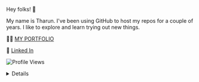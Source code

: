 Hey folks! 👋

My name is Tharun. I've been using GitHub to host my repos for a couple of years. I like to explore and learn trying out new things. 


🧑‍💻  [MY PORTFOLIO](https://tharun-portfolio-tce.vercel.app/)

🚀  [Linked In](https://www.linkedin.com/in/tharun-dharmaraj-004888223/) 


![Profile Views](https://komarev.com/ghpvc/?username=TharunDharmaraj&style=flat-square&color=green)

<details >

| App  | Description | APK | Developed By |
| ------------- | ------------- | ------------- |------------- |
| [WallX-ly](https://github.com/TharunDharmaraj/Wallpaperly)  | Wallpaper App That retries Image from Firebase and Uses various caching and storing Features  | [WallX-ly APK](https://github.com/TharunDharmaraj/TharunDharmaraj/raw/main/Wallpaperly.apk) | [Tharun](https://github.com/TharunDharmaraj)  |
| [ParkX](https://github.com/TharunDharmaraj/Parking)  | Parking Slot tracking and Billing App Connection With IoT  | [ParkX APK](https://github.com/TharunDharmaraj/TharunDharmaraj/raw/main/ParkX.apk) | [Thirumalai](https://github.com/Thiru-Malai)  <br> [Tharun](https://github.com/TharunDharmaraj)  |
| [XrossTalk](https://github.com/Thiru-Malai/XrossTalk)  | Online Chatting and Connection App | [Xrosstalk APK](https://github.com/TharunDharmaraj/TharunDharmaraj/raw/main/Xrosstalk.apk) |  [Thirumalai](https://github.com/Thiru-Malai)  <br> [Rahul Prasanna](https://github.com/RahulPrasanna-code) <br> [Pathri Narayanan](https://github.com/Pathrinarayanan)  <br> [Arun](https://github.com/ARUN-S01)  <br> [Tharun](https://github.com/TharunDharmaraj) |
| [Motiva Quotes](https://github.com/TharunDharmaraj/quotes_app)  | Create, View, Like and Share Quote | [Motiva Quotes APK](https://github.com/TharunDharmaraj/TharunDharmaraj/raw/main/Motiva_Quotes_base.apk) | [Tharun](https://github.com/TharunDharmaraj) |
| [Parking Lot Management](https://github.com/TharunDharmaraj/parkingLotManagement)  | Android App that tracks Intime and OutTime along with Vehicles Number Plate in a Parking Lot  | [Parking Lot Management APK](https://github.com/TharunDharmaraj/TharunDharmaraj/raw/main/Parking%20Lot%20Management.apk) | [Rahul Prasanna](https://github.com/RahulPrasanna-code) <br> [Tharun](https://github.com/TharunDharmaraj) |
| Code Bots Attendance Management(Code Not Found)  | Faculty and Student based Attendance Monitoring and   | [Attendance Management APK](https://github.com/TharunDharmaraj/TharunDharmaraj/raw/main/Code%20Bots.apk) | [Thirumalai](https://github.com/Thiru-Malai)  <br> [Tharun](https://github.com/TharunDharmaraj) |
| [Flicky Tricky](https://github.com/Thiru-Malai/Flicky-Tricky)  | Endless Flappy Bird Game Using Blink Detection  | [Flicky Tricky APK](https://github.com/TharunDharmaraj/TharunDharmaraj/raw/main/Flicky%20Tricky.apk) | [Thirumalai](https://github.com/Thiru-Malai) <br> [Arun](https://github.com/ARUN-S01)  <br> [Tharun](https://github.com/TharunDharmaraj) |
| [MyLab](https://github.com/Thiru-Malai/Techutsav_Attendance)  |  Lab Attendance using QR code | [MyLab APK](https://github.com/TharunDharmaraj/TharunDharmaraj/raw/main/MyLab.apk) | [Thirumalai](https://github.com/Thiru-Malai) <br> [Arun](https://github.com/ARUN-S01)  <br> [Tharun](https://github.com/TharunDharmaraj) |
| [MultiPlayer Sample](https://github.com/TharunDharmaraj/TharunDharmaraj/raw/main/MultiPlayerSample.apk)  | MultiPlayer Sample Cell  | [MultiPlayer APK](https://github.com/TharunDharmaraj/TharunDharmaraj/raw/main/MultiPlayerSample.apk) | [Thirumalai](https://github.com/Thiru-Malai) <br> [Arun](https://github.com/ARUN-S01)  <br> [Tharun](https://github.com/TharunDharmaraj) |
</details>
